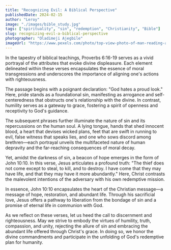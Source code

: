 ```yaml
---
title: "Recognizing Evil: A Biblical Perspective"
publishedDate: 2024-02-15
author: "Leroy"
image: "./images/bible_study.jpg"
tags: ["spirituality", "sin", "redemption", "Christianity", "Bible"]
slug: recognizing-evil-a-biblical-perspective
photographer: "Oladimeji Ajegbile"
imageUrl: "https://www.pexels.com/photo/top-view-photo-of-man-reading-a-book-2574619/"
---
```


In the tapestry of biblical teachings, Proverbs 6:16-19 serves as a vivid portrayal of the attributes that evoke divine displeasure. Each element delineated within these verses encapsulates the essence of moral transgressions and underscores the importance of aligning one's actions with righteousness.

The passage begins with a poignant declaration: "God hates a proud look." Here, pride stands as a foundational sin, manifesting as arrogance and self-centeredness that obstructs one's relationship with the divine. In contrast, humility serves as a gateway to grace, fostering a spirit of openness and receptivity to God's guidance.

The subsequent phrases further illuminate the nature of sin and its repercussions on the human soul. A lying tongue, hands that shed innocent blood, a heart that devises wicked plans, feet that are swift in running to evil, false witness that speaks lies, and one who sows discord among brethren—each portrayal unveils the multifaceted nature of human depravity and the far-reaching consequences of moral decay.

Yet, amidst the darkness of sin, a beacon of hope emerges in the form of John 10:10. In this verse, Jesus articulates a profound truth: "The thief does not come except to steal, to kill, and to destroy. I have come that they may have life, and that they may have it more abundantly." Here, Christ contrasts the malevolent intentions of the adversary with his own redemptive mission.

In essence, John 10:10 encapsulates the heart of the Christian message—a message of hope, restoration, and abundant life. Through his sacrificial love, Jesus offers a pathway to liberation from the bondage of sin and a promise of eternal life in communion with God.

As we reflect on these verses, let us heed the call to discernment and righteousness. May we strive to embody the virtues of humility, truth, compassion, and unity, rejecting the allure of sin and embracing the abundant life offered through Christ's grace. In doing so, we honor the divine commandments and participate in the unfolding of God's redemptive plan for humanity.
